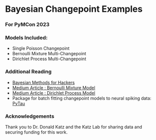 # Bayesian Changepoint Examples
### For PyMCon 2023

### Models Included:
- Single Poisson Changepoint
- Bernoulli Mixture Multi-Changepoint
- Dirichlet Process Multi-Changepoint

### Additional Reading
- [Bayesian Methods for Hackers](https://github.com/CamDavidsonPilon/Probabilistic-Programming-and-Bayesian-Methods-for-Hackers/blob/master/Chapter1_Introduction/Ch1_Introduction_PyMC_current.ipynb)
- [Medium Article : Bernoulli Mixture Model](https://medium.com/@abuzar_mahmood/changepoint-detection-for-inhomogeneous-timeseries-mixture-emissions-in-pymc3-2301f76c0064)
- [Medium Article : Dirichlet Process Model](https://medium.com/@abuzar_mahmood/probabilistically-determining-the-number-of-components-for-unsupervised-learning-e1c3c4a82082)
- Package for batch fitting changepoint models to neural spiking data: [PyTau](https://github.com/abuzarmahmood/pytau/tree/master/pytau)

### Acknowledgements
Thank you to Dr. Donald Katz and the Katz Lab for sharing data and securing funding for this work.
